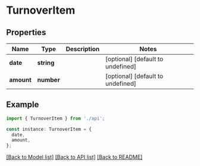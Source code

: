 # TurnoverItem

## Properties

| Name       | Type       | Description | Notes                             |
| ---------- | ---------- | ----------- | --------------------------------- |
| **date**   | **string** |             | [optional] [default to undefined] |
| **amount** | **number** |             | [optional] [default to undefined] |

## Example

```typescript
import { TurnoverItem } from './api';

const instance: TurnoverItem = {
  date,
  amount,
};
```

[[Back to Model list]](../README.md#documentation-for-models) [[Back to API list]](../README.md#documentation-for-api-endpoints) [[Back to README]](../README.md)
